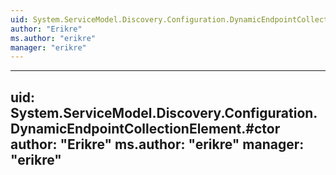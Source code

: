 ```yaml
---
uid: System.ServiceModel.Discovery.Configuration.DynamicEndpointCollectionElement
author: "Erikre"
ms.author: "erikre"
manager: "erikre"
---
```


---
uid: System.ServiceModel.Discovery.Configuration.DynamicEndpointCollectionElement.#ctor
author: "Erikre"
ms.author: "erikre"
manager: "erikre"
---
